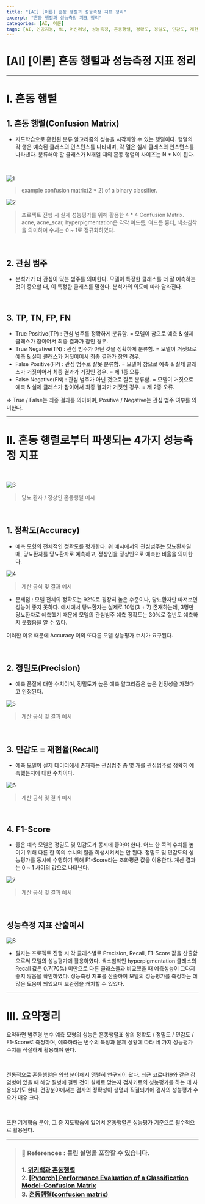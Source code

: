 ```yaml
---
title: "[AI] [이론] 혼동 행렬과 성능측정 지표 정리"
excerpt: "혼동 행렬과 성능측정 지표 정리"
categories: [AI, 이론]
tags: [AI, 인공지능, ML, 머신러닝, 성능측정, 혼동행렬, 정확도, 정밀도, 민감도, 재현율, F1-Score]
---
```


# [AI] [이론] 혼동 행렬과 성능측정 지표 정리

---

# I. 혼동 행렬

## 1. 혼동 행렬(Confusion Matrix)

- 지도학습으로 훈련된 분류 알고리즘의 성능을 시각화할 수 있는 행렬이다. 행렬의 각 행은 예측된 클래스의 인스턴스를 나타내며, 각 열은 실제 클래스의 인스턴스를 나타낸다. 분류해야 할 클래스가 N개일 때의 혼동 행렬의 사이즈는 N * N이 된다.

<br>

![1](https://github.com/user-attachments/assets/fdca752a-90b8-4d89-8214-6325b07b408f)
> example confusion matrix(2 * 2) of a binary classifier.

![2](https://github.com/user-attachments/assets/0228a99f-b973-46e9-8720-58615190683d)
> 프로젝트 진행 시 실제 성능평가를 위해 활용한 4 * 4 Confusion Matrix. acne, acne_scar, hyperpigmentation은 각각 여드름, 여드름 흉터, 색소침착을 의미하며 수치는 0 ~ 1로 정규화하였다. 

<br>

## 2. 관심 범주

- 분석가가 더 관심이 있는 범주를 의미한다. 모델이 특정한 클래스를 더 잘 예측하는 것이 중요할 때, 이 특정한 클래스를 말한다. 분석가의 의도에 따라 달라진다.

<br>

## 3. TP, TN, FP, FN

- True Positive(TP) : 
관심 범주를 정확하게 분류함. 
= 모델이 참으로 예측 & 실제 클래스가 참이어서 최종 결과가 참인 경우.
- True Negative(TN) : 
관심 범주가 아닌 것을 정확하게 분류함. 
= 모델이 거짓으로 예측 & 실제 클래스가 거짓이어서 최종 결과가 참인 경우.
- False Positive(FP) : 
관심 범주로 잘못 분류함. 
= 모델이 참으로 예측 & 실제 클래스가 거짓이어서 최종 결과가 거짓인 경우. 
= 제 1종 오류.
- False Negative(FN) : 
관심 범주가 아닌 것으로 잘못 분류함. 
= 모델이 거짓으로 예측 & 실제 클래스가 참이어서 최종 결과가 거짓인 경우. 
= 제 2종 오류.

⇒ True / False는 최종 결과를 의미하며, Positive / Negative는 관심 범주 여부를 의미한다.

---

# II. 혼동 행렬로부터 파생되는 4가지 성능측정 지표

<br>

![3](https://github.com/user-attachments/assets/d1318a95-c9e0-4580-8a30-b81e11855d78)
> 당뇨 환자 / 정상인 혼동행렬 예시

<br>

## 1. 정확도(Accuracy)

- 예측 모형의 전체적인 정확도를 평가한다. 위 예시에서의 관심범주는 당뇨환자일 때, 당뇨환자를 당뇨환자로 예측하고, 정상인을 정상인으로 예측한 비율을 의미한다.
  
![4](https://github.com/user-attachments/assets/0eb8527b-21bf-44bf-bd8b-cf50b7cef45b)

> 계산 공식 및 결과 예시

- 문제점 : 모델 전체의 정확도는 92%로 굉장히 높은 수준이나, 당뇨환자만 따져보면 성능이 좋지 못하다. 예시에서 당뇨환자는 실제로 10명(3 + 7) 존재하는데, 3명만 당뇨환자로 예측했기 때문에 모델의 관심범주 예측 정확도는 30%로 절반도 예측하지 못했음을 알 수 있다. 

이러한 이유 때문에 Accuracy 이외 또다른 모델 성능평가 수치가 요구된다.

<br>

## 2. 정밀도(Precision)

- 예측 품질에 대한 수치이며, 정밀도가 높은 예측 알고리즘은 높은 안정성을 가졌다고 인정된다.

![5](https://github.com/user-attachments/assets/84099a2c-2fb8-4a0a-b5ae-51cf52f08f4a)
> 계산 공식 및 결과 예시

<br>

## 3. 민감도 = 재현율(Recall)

- 예측 모델이 실제 데이터에서 존재하는 관심범주 중 몇 개를 관심범주로 정확히 예측했는지에 대한 수치이다.

![6](https://github.com/user-attachments/assets/40cec54f-2dbb-4459-b797-1cb1af83d291)
> 계산 공식 및 결과 예시

<br>

## 4. F1-Score

- 좋은 예측 모델은 정밀도 및 민감도가 동시에 좋아야 한다. 어느 한 쪽의 수치를 높이기 위해 다른 한 쪽의 수치의 질을 희생시켜서는 안 된다. 정밀도 및 민감도의 성능평가를 동시에 수행하기 위해 F1-Score라는 조화평균 값을 이용한다. 계산 결과는 0 ~ 1 사이의 값으로 나타난다.

![7](https://github.com/user-attachments/assets/179d05a7-1d00-4a4f-af69-7641d0e7af07)
> 계산 공식 및 결과 예시

<br>

## 성능측정 지표 산출예시

![8](https://github.com/user-attachments/assets/30046508-a6ee-40b2-b9a2-254aeddcb06d)

- 필자는 프로젝트 진행 시 각 클래스별로 Precision, Recall, F1-Score 값을 산출함으로써 모델의 성능평가에 활용하였다. 색소침착인 hyperpigmentation 클래스의 Recall 값은 0.7(70%) 미만으로 다른 클래스들과 비교했을 때 예측성능이 그다지 좋지 않음을 확인하였다. 성능측정 지표를 산출하여 모델의 성능평가를 측정하는 데 많은 도움이 되었으며 보완점을 캐치할 수 있었다.

---

# III. 요약정리

요약하면 범주형 변수 예측 모형의 성능은 혼동행렬표 상의 정확도 / 정밀도 / 민감도 / F1-Score로 측정하며, 예측하려는 변수의 특징과 문제 상황에 따라 네 가지 성능평가 수치를 적절하게 활용해야 한다.

<br>

전통적으로 혼동행렬은 의학 분야에서 맹렬히 연구되어 왔다. 최근 코로나19와 같은 감염병이 있을 때 해당 질병에 걸린 것이 실제로 맞는지 검사키트의 성능평가를 하는 데 사용되기도 한다. 건강분야에서는 검사의 정확성이 생명과 직결되기에 검사의 성능평가 수요가 매우 크다.

<br>

또한 기계학습 분야, 그 중 지도학습에 있어서 혼동행렬은 성능평가 기준으로 필수적으로 활용된다. 

---


> ### 📑 References : 틀린 설명을 포함할 수 있습니다. <br><br> 1. [위키백과 혼동행렬](https://ko.wikipedia.org/wiki/%ED%98%BC%EB%8F%99_%ED%96%89%EB%A0%AC) <br> 2. [[Pytorch] Performance Evaluation of a Classification Model-Confusion Matrix](https://yeseullee0311.medium.com/pytorch-performance-evaluation-of-a-classification-model-confusion-matrix-fbec6f4e8d0) <br> 3. [혼동행렬(confusion matrix)](https://diseny.tistory.com/entry/%ED%98%BC%EB%8F%99%ED%96%89%EB%A0%ACconfusion-matrix)